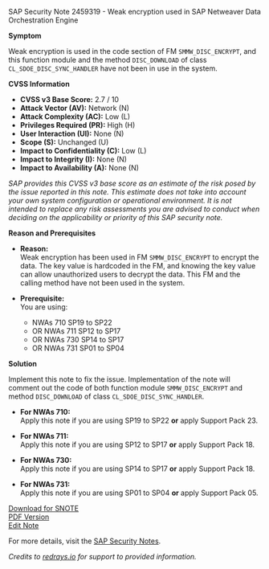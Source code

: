 SAP Security Note 2459319 - Weak encryption used in SAP Netweaver Data Orchestration Engine

**Symptom**

Weak encryption is used in the code section of FM `SMMW_DISC_ENCRYPT`, and this function module and the method `DISC_DOWNLOAD` of class `CL_SDOE_DISC_SYNC_HANDLER` have not been in use in the system.

**CVSS Information**

- **CVSS v3 Base Score:** 2.7 / 10
- **Attack Vector (AV):** Network (N)
- **Attack Complexity (AC):** Low (L)
- **Privileges Required (PR):** High (H)
- **User Interaction (UI):** None (N)
- **Scope (S):** Unchanged (U)
- **Impact to Confidentiality (C):** Low (L)
- **Impact to Integrity (I):** None (N)
- **Impact to Availability (A):** None (N)

_SAP provides this CVSS v3 base score as an estimate of the risk posed by the issue reported in this note. This estimate does not take into account your own system configuration or operational environment. It is not intended to replace any risk assessments you are advised to conduct when deciding on the applicability or priority of this SAP security note._

**Reason and Prerequisites**

- **Reason:**  
  Weak encryption has been used in FM `SMMW_DISC_ENCRYPT` to encrypt the data. The key value is hardcoded in the FM, and knowing the key value can allow unauthorized users to decrypt the data. This FM and the calling method have not been used in the system.

- **Prerequisite:**  
  You are using:
  - NWAs 710 SP19 to SP22
  - OR NWAs 711 SP12 to SP17
  - OR NWAs 730 SP14 to SP17
  - OR NWAs 731 SP01 to SP04

**Solution**

Implement this note to fix the issue. Implementation of the note will comment out the code of both function module `SMMW_DISC_ENCRYPT` and method `DISC_DOWNLOAD` of class `CL_SDOE_DISC_SYNC_HANDLER`.

- **For NWAs 710:**  
  Apply this note if you are using SP19 to SP22 **or** apply Support Pack 23.

- **For NWAs 711:**  
  Apply this note if you are using SP12 to SP17 **or** apply Support Pack 18.

- **For NWAs 730:**  
  Apply this note if you are using SP14 to SP17 **or** apply Support Pack 18.

- **For NWAs 731:**  
  Apply this note if you are using SP01 to SP04 **or** apply Support Pack 05.

[Download for SNOTE](https://notesdownloads.sap.com/note/0040000019164532017)  
[PDF Version](https://me.sap.com/sap/support/sfm/notes/print/0002459319?language=en-US&token=476123A9E97E51C128BD8D2133F0518B)  
[Edit Note](https://me.sap.com/sap/support/notes/edit/0002459319)  

For more details, visit the [SAP Security Notes](https://me.sap.com/support/sfm/notes).

*Credits to [redrays.io](https://redrays.io) for support to provided information.*